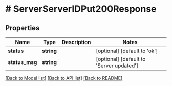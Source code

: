 # # ServerServerIDPut200Response

## Properties

Name | Type | Description | Notes
------------ | ------------- | ------------- | -------------
**status** | **string** |  | [optional] [default to 'ok']
**status_msg** | **string** |  | [optional] [default to 'Server updated']

[[Back to Model list]](../../README.md#models) [[Back to API list]](../../README.md#endpoints) [[Back to README]](../../README.md)
